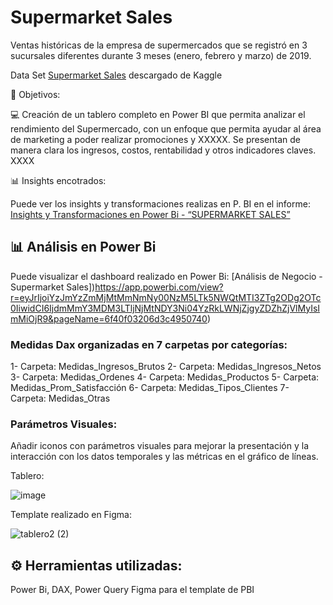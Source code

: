# Supermarket Sales 

Ventas históricas de la empresa de supermercados que se registró en 3 sucursales diferentes durante 3 meses (enero, febrero y marzo) de 2019. 

Data Set [Supermarket Sales](https://www.kaggle.com/datasets/aungpyaeap/supermarket-sales) descargado de Kaggle

🎯 Objetivos:

💻 Creación de un tablero completo en Power BI que permita analizar el rendimiento del Supermercado, con un enfoque que permita ayudar al área de marketing a poder realizar promociones y XXXXX. Se presentan de manera clara los ingresos, costos, rentabilidad y otros indicadores claves. XXXX

📊 Insights encotrados:

Puede ver los insights y transformaciones realizas en P. BI en el informe: [Insights y Transformaciones en Power Bi - “SUPERMARKET SALES”](https://github.com/MFlorenciaLoCascio/BD_Supermarket_Sales/blob/main/Insights%20y%20Transformaciones%20en%20Power%20Bi%20%E2%80%9CSUPERMARKET%20SALES%E2%80%9D.pdf)

## 📊 Análisis en Power Bi 

Puede visualizar el dashboard realizado en Power Bi: [Análisis de Negocio - Supermarket Sales])https://app.powerbi.com/view?r=eyJrIjoiYzJmYzZmMjMtMmNmNy00NzM5LTk5NWQtMTI3ZTg2ODg2OTc0IiwidCI6IjdmMmY3MDM3LTljNjMtNDY3Ni04YzRkLWNjZjgyZDZhZjVlMyIsImMiOjR9&pageName=6f40f03206d3c4950740)


### Medidas Dax organizadas en 7 carpetas por categorías: 
1- Carpeta: Medidas_Ingresos_Brutos
2- Carpeta: Medidas_Ingresos_Netos
3- Carpeta: Medidas_Ordenes
4- Carpeta: Medidas_Productos
5- Carpeta: Medidas_Prom_Satisfacción
6- Carpeta: Medidas_Tipos_Clientes
7- Carpeta: Medidas_Otras

### Parámetros Visuales: 
Añadir iconos con parámetros visuales para mejorar la presentación y la interacción con los datos temporales y las métricas en el gráfico de líneas.


Tablero: 

![image](https://github.com/user-attachments/assets/7aedce1d-2b8d-4626-a23b-455b4ef29d49)


Template realizado en Figma: 

![tablero2 (2)](https://github.com/user-attachments/assets/9c786320-6761-4ec5-abbb-82006e4572bc)


## ⚙️ Herramientas utilizadas: 

Power Bi, DAX, Power Query
Figma para el template de PBI
